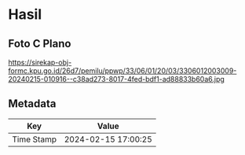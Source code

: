 # Hasil

## Foto C Plano

https://sirekap-obj-formc.kpu.go.id/26d7/pemilu/ppwp/33/06/01/20/03/3306012003009-20240215-010916--c38ad273-8017-4fed-bdf1-ad88833b60a6.jpg


## Metadata

| Key        | Value               |
| ---------- | ------------------- |
| Time Stamp | 2024-02-15 17:00:25 |



